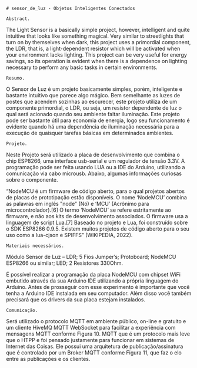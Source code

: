     # sensor_de_luz - Objetos Inteligentes Conectados

    Abstract. 

The Light Sensor is a basically simple project, however, intelligent and quite intuitive that looks like something magical. Very similar to streetlights that turn on by themselves when dark, this project uses a primordial component, the LDR, that is, a light-dependent resistor which will be activated when your environment lacks lighting. This project can be very useful for energy savings, so its operation is evident when there is a dependence on lighting necessary to perform any basic tasks in certain environments.

    Resumo. 

O Sensor de Luz é um projeto basicamente simples, porém, inteligente e bastante intuitivo que parece algo mágico. Bem semelhante as luzes de postes que acendem sozinhas ao escurecer, este projeto utiliza de um componente primordial, o LDR, ou seja, um resistor dependente de luz o qual será acionado quando seu ambiente faltar iluminação. Este projeto pode ser bastante útil para economia de energia, logo seu funcionamento é evidente quando há uma dependência de iluminação necessária para a execução de quaisquer tarefas básicas em determinados ambientes.

    Projeto.

Neste Projeto será utilizado a placa de desenvolvimento que combina o chip ESP8266, uma interface usb-serial e um regulador de tensão 3.3V. A programação pode ser feita usando LUA ou a IDE do Arduino, utilizando a comunicação via cabo microusb. Abaixo, algumas informações curiosas sobre o componente.

“NodeMCU é um firmware de código aberto, para o qual projetos abertos de placas de prototipação estão disponíveis. O nome ‘NodeMCU’ combina as palavras em inglês "node" (Nó) e ‘MCU’ (Acrônimo para microcontrolador).[6] O termo ‘NodeMCU’ se refere estritamente ao firmware, e não aos kits de desenvolvimento associados. O firmware usa a linguagem de script Lua.[7] Baseado no projeto e Lua, foi construído sobre o SDK ESP8266 0.9.5. Existem muitos projetos de código aberto para o seu uso como a lua-cjson e SPIFFS” (WIKIPEDIA, 2022).

    Materiais necessários.

Módulo Sensor de Luz – LDR;
5 Fios Jumper’s;
Protoboard;
NodeMCU ESP8266 ou similar;
LED;
2 Resistores 330Ohm.

É possível realizar a programação da placa NodeMCU com chipset WiFi embutido através da sua Arduino IDE utilizando a própria linguagem do Arduino. Antes de prosseguir com esse experimento é importante que você tenha a Arduino IDE instalada em seu computador. Além disso você também precisará que os drivers da sua placa estejam instalados.

    Comunicação.

Será utilizado o protocolo MQTT em ambiente público, on-line e gratuito e um cliente HiveMQ MQTT WebSocket para facilitar a experiência com mensagens MQTT conforme Figura 10. MQTT que é um protocolo mais leve que o HTPP e foi pensado justamente para funcionar em sistemas de Internet das Coisas. Ele possui uma arquitetura de publicação/assinatura que é controlado por um Broker MQTT conforme Figura 11, que faz o elo entre as publicações e os clientes.


